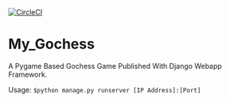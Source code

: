 [![CircleCI](https://circleci.com/gh/ssghost/My_Gochess.svg?style=svg)](https://circleci.com/gh/ssghost/My_Gochess)
# My_Gochess
A Pygame Based Gochess Game Published With Django Webapp Framework.

Usage: ``$python manage.py runserver [IP Address]:[Port]``
